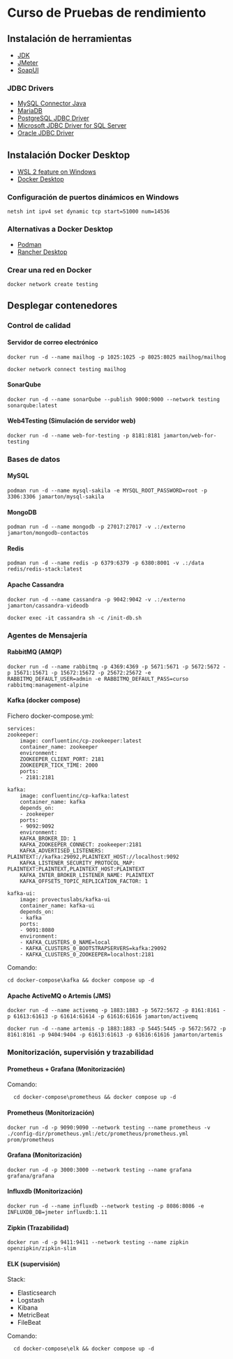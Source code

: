 # Curso de Pruebas de rendimiento

## Instalación de herramientas

- [JDK](https://www.oracle.com/java/technologies/downloads/)
- [JMeter](https://jmeter.apache.org/download_jmeter.cgi)
- [SoapUI](https://www.soapui.org/downloads/soapui/)

### JDBC Drivers

- [MySQL Connector Java](https://repo1.maven.org/maven2/mysql/mysql-connector-java/5.1.49/mysql-connector-java-5.1.49.jar)
- [MariaDB](https://repo1.maven.org/maven2/org/mariadb/jdbc/mariadb-java-client/3.5.0/mariadb-java-client-3.5.0.jar)
- [PostgreSQL JDBC Driver](https://repo1.maven.org/maven2/org/postgresql/postgresql/42.7.7/postgresql-42.7.7.jar)
- [Microsoft JDBC Driver for SQL Server](https://repo1.maven.org/maven2/com/microsoft/sqlserver/mssql-jdbc/12.10.0.jre8/mssql-jdbc-12.10.0.jre8.jar)
- [Oracle JDBC Driver](https://repo1.maven.org/maven2/com/oracle/database/jdbc/ojdbc8/23.2.0.0/ojdbc8-23.2.0.0.jar)

## Instalación Docker Desktop

- [WSL 2 feature on Windows](https://learn.microsoft.com/es-es/windows/wsl/install)
- [Docker Desktop](https://www.docker.com/get-started/)

### Configuración de puertos dinámicos en Windows

    netsh int ipv4 set dynamic tcp start=51000 num=14536

### Alternativas a Docker Desktop

- [Podman](https://podman.io/docs/installation)
- [Rancher Desktop](https://rancherdesktop.io/)

### Crear una red en Docker

    docker network create testing

## Desplegar contenedores

### Control de calidad

#### Servidor de correo electrónico

    docker run -d --name mailhog -p 1025:1025 -p 8025:8025 mailhog/mailhog

    docker network connect testing mailhog

#### SonarQube

    docker run -d --name sonarQube --publish 9000:9000 --network testing sonarqube:latest

#### Web4Testing (Simulación de servidor web)

    docker run -d --name web-for-testing -p 8181:8181 jamarton/web-for-testing

### Bases de datos

#### MySQL

    podman run -d --name mysql-sakila -e MYSQL_ROOT_PASSWORD=root -p 3306:3306 jamarton/mysql-sakila

#### MongoDB

    podman run -d --name mongodb -p 27017:27017 -v .:/externo jamarton/mongodb-contactos

#### Redis

    podman run -d --name redis -p 6379:6379 -p 6380:8001 -v .:/data redis/redis-stack:latest

#### Apache Cassandra

    docker run -d --name cassandra -p 9042:9042 -v .:/externo jamarton/cassandra-videodb
      
    docker exec -it cassandra sh -c /init-db.sh

### Agentes de Mensajería

#### RabbitMQ (AMQP)

    docker run -d --name rabbitmq -p 4369:4369 -p 5671:5671 -p 5672:5672 -p 15671:15671 -p 15672:15672 -p 25672:25672 -e RABBITMQ_DEFAULT_USER=admin -e RABBITMQ_DEFAULT_PASS=curso rabbitmq:management-alpine

#### Kafka (docker compose)

Fichero docker-compose.yml:

    services:
    zookeeper:
        image: confluentinc/cp-zookeeper:latest
        container_name: zookeeper
        environment:
        ZOOKEEPER_CLIENT_PORT: 2181
        ZOOKEEPER_TICK_TIME: 2000
        ports:
        - 2181:2181
    
    kafka:
        image: confluentinc/cp-kafka:latest
        container_name: kafka
        depends_on:
        - zookeeper
        ports:
        - 9092:9092
        environment:
        KAFKA_BROKER_ID: 1
        KAFKA_ZOOKEEPER_CONNECT: zookeeper:2181
        KAFKA_ADVERTISED_LISTENERS: PLAINTEXT://kafka:29092,PLAINTEXT_HOST://localhost:9092
        KAFKA_LISTENER_SECURITY_PROTOCOL_MAP: PLAINTEXT:PLAINTEXT,PLAINTEXT_HOST:PLAINTEXT
        KAFKA_INTER_BROKER_LISTENER_NAME: PLAINTEXT
        KAFKA_OFFSETS_TOPIC_REPLICATION_FACTOR: 1
    
    kafka-ui:
        image: provectuslabs/kafka-ui
        container_name: kafka-ui
        depends_on:
        - kafka
        ports:
        - 9091:8080
        environment:
        - KAFKA_CLUSTERS_0_NAME=local
        - KAFKA_CLUSTERS_0_BOOTSTRAPSERVERS=kafka:29092
        - KAFKA_CLUSTERS_0_ZOOKEEPER=localhost:2181

Comando:

    cd docker-compose\kafka && docker compose up -d

#### Apache ActiveMQ o Artemis (JMS)

    docker run -d --name activemq -p 1883:1883 -p 5672:5672 -p 8161:8161 -p 61613:61613 -p 61614:61614 -p 61616:61616 jamarton/activemq

    docker run -d --name artemis -p 1883:1883 -p 5445:5445 -p 5672:5672 -p 8161:8161 -p 9404:9404 -p 61613:61613 -p 61616:61616 jamarton/artemis

### Monitorización, supervisión y trazabilidad

#### Prometheus + Grafana (Monitorización)

Comando:

      cd docker-compose\prometheus && docker compose up -d

#### Prometheus (Monitorización)

    docker run -d -p 9090:9090 --network testing --name prometheus -v ./config-dir/prometheus.yml:/etc/prometheus/prometheus.yml prom/prometheus

#### Grafana (Monitorización)

    docker run -d -p 3000:3000 --network testing --name grafana grafana/grafana

#### Influxdb (Monitorización)

    docker run -d --name influxdb --network testing -p 8086:8086 -e INFLUXDB_DB=jmeter influxdb:1.11

#### Zipkin (Trazabilidad)

    docker run -d -p 9411:9411 --network testing --name zipkin openzipkin/zipkin-slim

#### ELK (supervisión)

Stack:
- Elasticsearch
- Logstash
- Kibana
- MetricBeat
- FileBeat

Comando:

      cd docker-compose\elk && docker compose up -d
